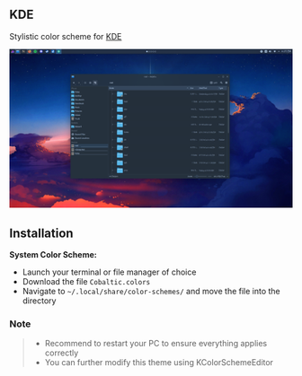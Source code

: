 
## KDE

Stylistic color scheme for [KDE](https://kde.org/)

![](../assets/kde.png)

## Installation

**System Color Scheme:**
- Launch your terminal or file manager of choice
- Download the file `Cobaltic.colors`
- Navigate to `~/.local/share/color-schemes/` and move the file into the directory

### Note
> - Recommend to restart your PC to ensure everything applies correctly
> - You can further modify this theme using KColorSchemeEditor
